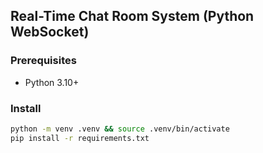 
## Real-Time Chat Room System (Python WebSocket)

### Prerequisites
- Python 3.10+

### Install
```bash
python -m venv .venv && source .venv/bin/activate
pip install -r requirements.txt
